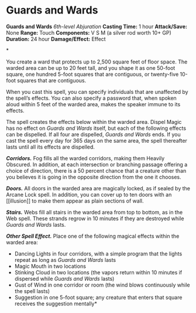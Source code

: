 # Guards and Wards

**Guards and Wards**
_6th-level Abjuration_
**Casting Time:** 1 hour
**Attack/Save:** None
**Range:** Touch
**Components:** V S M (a silver rod worth 10+ GP)
**Duration:** 24 hour
**Damage/Effect:** Effect

*<p>You create a ward that protects up to 2,500 square feet of floor space. The warded area can be up to 20 feet tall, and you shape it as one 50-foot square, one hundred 5-foot squares that are contiguous, or twenty-five 10-foot squares that are contiguous.

When you cast this spell, you can specify individuals that are unaffected by the spell’s effects. You can also specify a password that, when spoken aloud within 5 feet of the warded area, makes the speaker immune to its effects.

The spell creates the effects below within the warded area. Dispel Magic has no effect on *Guards and Wards* itself, but each of the following effects can be dispelled. If all four are dispelled, *Guards and Wards* ends. If you cast the spell every day for 365 days on the same area, the spell thereafter lasts until all its effects are dispelled.

***Corridors.*** Fog fills all the warded corridors, making them Heavily Obscured. In addition, at each intersection or branching passage offering a choice of direction, there is a 50 percent chance that a creature other than you believes it is going in the opposite direction from the one it chooses.

***Doors.*** All doors in the warded area are magically locked, as if sealed by the Arcane Lock spell. In addition, you can cover up to ten doors with an [[illusion]] to make them appear as plain sections of wall.

***Stairs.*** Webs fill all stairs in the warded area from top to bottom, as in the Web spell. These strands regrow in 10 minutes if they are destroyed while *Guards and Wards* lasts.

***Other Spell Effect.*** Place one of the following magical effects within the warded area:</p>
* Dancing Lights in four corridors, with a simple program that the lights repeat as long as *Guards and Wards* lasts
* Magic Mouth in two locations
* Stinking Cloud in two locations (the vapors return within 10 minutes if dispersed while *Guards and Wards* lasts)
* Gust of Wind in one corridor or room (the wind blows continuously while the spell lasts)
* Suggestion in one 5-foot square; any creature that enters that square receives the suggestion mentally*